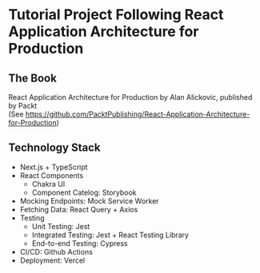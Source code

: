 # Tutorial Project Following React Application Architecture for Production

## The Book
React Application Architecture for Production by Alan Alickovic, published by Packt <br/>
(See https://github.com/PacktPublishing/React-Application-Architecture-for-Production)

## Technology Stack
- Next.js + TypeScript
- React Components
  - Chakra UI
  - Component Catelog: Storybook
- Mocking Endpoints: Mock Service Worker
- Fetching Data: React Query + Axios
- Testing
  - Unit Testing: Jest
  - Integrated Testing: Jest + React Testing Library
  - End-to-end Testing: Cypress
- CI/CD: Github Actions
- Deployment: Vercel